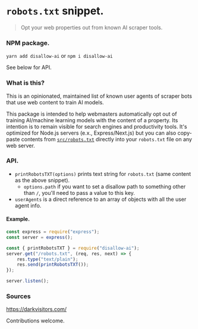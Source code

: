 # `robots.txt` snippet.
> Opt your web properties out from known AI scraper tools.

### NPM package.

`yarn add disallow-ai` or `npm i disallow-ai`

See below for API.

### What is this?
This is an opinionated, maintained list of known user agents of scraper bots that use web content to train AI models.

This package is intended to help webmasters automatically opt out of training AI/machine learning models with the content of a property. Its intention is to remain visible for search engines and productivity tools. It's optimized for Node.js servers (e.x., Express/Next.js) but you can also copy-paste contents from [`src/robots.txt`](/src/robots.txt) directly into your `robots.txt` file on any web server.


### API.
- `printRobotsTXT(options)` prints text string for `robots.txt` (same content as the above snippet).
    - `options.path` if you want to set a disallow path to something other than `/`, you'll need to pass a value to this key.
- `userAgents` is a direct reference to an array of objects with all the user agent info.

#### Example.
```javascript
const express = require("express");
const server = express();

const { printRobotsTXT } = require("disallow-ai");
server.get("/robots.txt", (req, res, next) => {
    res.type("text/plain");
    res.send(printRobotsTXT());
});

server.listen();

```

### Sources
https://darkvisitors.com/

Contributions welcome.
